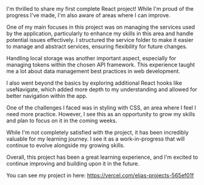 I'm thrilled to share my first complete React project! While I'm proud of the progress I've made, I'm also aware of areas where I can improve.

One of my main focuses in this project was on managing the services used by the application, particularly to enhance my skills in this area and handle potential issues effectively. I structured the service folder to make it easier to manage and abstract services, ensuring flexibility for future changes.

Handling local storage was another important aspect, especially for managing tokens within the chosen API framework. This experience taught me a lot about data management best practices in web development.

I also went beyond the basics by exploring additional React hooks like useNavigate, which added more depth to my understanding and allowed for better navigation within the app.

One of the challenges I faced was in styling with CSS, an area where I feel I need more practice. However, I see this as an opportunity to grow my skills and plan to focus on it in the coming weeks.

While I'm not completely satisfied with the project, it has been incredibly valuable for my learning journey. I see it as a work-in-progress that will continue to evolve alongside my growing skills.

Overall, this project has been a great learning experience, and I'm excited to continue improving and building upon it in the future.

You can see my project in here: 
https://vercel.com/elias-projects-565ef01f
